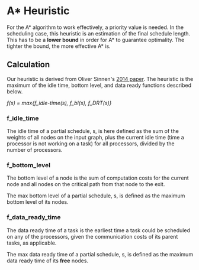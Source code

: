 # A* Heuristic

For the A* algorithm to work effectively, a priority value is needed. In the scheduling case, this heuristic is an estimation
of the final schedule length. This has to be a **lower bound** in order for A* to guarantee optimality. The tighter the 
bound, the more effective A* is. 

## Calculation

Our heuristic is derived from Oliver Sinnen's [2014 paper](https://www.sciencedirect.com/science/article/abs/pii/S0305054813002542?via%3Dihub).
The heuristic is the maximum of the idle time, bottom level, and data ready functions described below.

_f(s) = max{f_idle-time(s), f_bl(s), f_DRT(s)}_

### f_idle_time

The idle time of a partial schedule, s, is here defined as the sum of the weights of all nodes on the input graph, plus 
the current idle time (time a processor is not working on a task) for all processors, divided by the number of processors. 

### f_bottom_level

The bottom level of a node is the sum of computation costs for the current node and all nodes on the critical path from
that node to the exit. 

The max bottom level of a partial schedule, s, is defined as the maximum bottom level of its nodes. 

### f_data_ready_time

The data ready time of a task is the earliest time a task could be scheduled on any of the processors, given the
communication costs of its parent tasks, as applicable. 

The max data ready time of a partial schedule, s, is defined as the maximum data ready time of its **free** nodes.